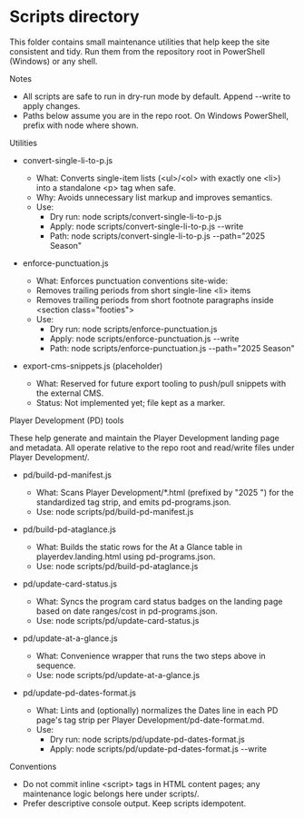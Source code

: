 # Scripts directory

This folder contains small maintenance utilities that help keep the site consistent and tidy. Run them from the repository root in PowerShell (Windows) or any shell.

Notes

- All scripts are safe to run in dry-run mode by default. Append --write to apply changes.
- Paths below assume you are in the repo root. On Windows PowerShell, prefix with node where shown.

Utilities

- convert-single-li-to-p.js
  - What: Converts single-item lists (&lt;ul&gt;/&lt;ol&gt; with exactly one &lt;li&gt;) into a standalone &lt;p&gt; tag when safe.
  - Why: Avoids unnecessary list markup and improves semantics.
  - Use:
    - Dry run: node scripts/convert-single-li-to-p.js
    - Apply:   node scripts/convert-single-li-to-p.js --write
    - Path:    node scripts/convert-single-li-to-p.js --path="2025 Season"

- enforce-punctuation.js
  - What: Enforces punctuation conventions site-wide:
  - Removes trailing periods from short single-line &lt;li&gt; items
  - Removes trailing periods from short footnote paragraphs inside &lt;section class="footies"&gt;
  - Use:
    - Dry run: node scripts/enforce-punctuation.js
    - Apply:   node scripts/enforce-punctuation.js --write
    - Path:    node scripts/enforce-punctuation.js --path="2025 Season"

- export-cms-snippets.js (placeholder)
  - What: Reserved for future export tooling to push/pull snippets with the external CMS.
  - Status: Not implemented yet; file kept as a marker.

Player Development (PD) tools

These help generate and maintain the Player Development landing page and metadata. All operate relative to the repo root and read/write files under Player Development/.

- pd/build-pd-manifest.js
  - What: Scans Player Development/*.html (prefixed by "2025 ") for the standardized tag strip, and emits pd-programs.json.
  - Use:  node scripts/pd/build-pd-manifest.js

- pd/build-pd-ataglance.js
  - What: Builds the static rows for the At a Glance table in playerdev.landing.html using pd-programs.json.
  - Use:  node scripts/pd/build-pd-ataglance.js

- pd/update-card-status.js
  - What: Syncs the program card status badges on the landing page based on date ranges/cost in pd-programs.json.
  - Use:  node scripts/pd/update-card-status.js

- pd/update-at-a-glance.js
  - What: Convenience wrapper that runs the two steps above in sequence.
  - Use:  node scripts/pd/update-at-a-glance.js

- pd/update-pd-dates-format.js
  - What: Lints and (optionally) normalizes the Dates line in each PD page's tag strip per Player Development/pd-date-format.md.
  - Use:
    - Dry run: node scripts/pd/update-pd-dates-format.js
    - Apply:   node scripts/pd/update-pd-dates-format.js --write

Conventions

- Do not commit inline &lt;script&gt; tags in HTML content pages; any maintenance logic belongs here under scripts/.
- Prefer descriptive console output. Keep scripts idempotent.
